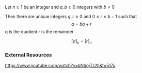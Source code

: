 Let $n\geq 1$ be an integer and
$a,b\geq 0$ integers with $b\neq 0$ 

Then there are unique integers $q,r \geq 0$ and $0\leq r\leq b-1$ such that
$$ a = bq+r $$
q is the quotient
r is the remainder

$$ [a]_n = [r]_n $$

### External Resources
https://www.youtube.com/watch?v=bNtjojTz2II&t=517s
